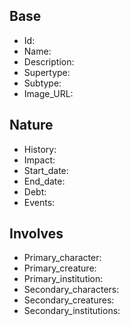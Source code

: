 ## Base
- <span class="text-field" data-tooltip="Text">Id</span>: 
- <span class="text-field" data-tooltip="Text">Name</span>: 
- <span class="text-field" data-tooltip="Text">Description</span>: 
- <span class="text-field" data-tooltip="Text">Supertype</span>: 
- <span class="text-field" data-tooltip="Text">Subtype</span>: 
- <span class="text-field" data-tooltip="Text">Image_URL</span>: 

## Nature
- <span class="text-field" data-tooltip="Text">History</span>: 
- <span class="text-field" data-tooltip="Text">Impact</span>: 
- <span class="number-field" data-tooltip="Number">Start_date</span>: 
- <span class="number-field" data-tooltip="Number">End_date</span>: 
- <span class="number-field" data-tooltip="Number">Debt</span>: 
- <span class="multi-link-field" data-tooltip="Multi Event">Events</span>: 

## Involves
- <span class="link-field" data-tooltip="Single Character">Primary_character</span>: 
- <span class="link-field" data-tooltip="Single Creature">Primary_creature</span>: 
- <span class="link-field" data-tooltip="Single Institution">Primary_institution</span>: 
- <span class="multi-link-field" data-tooltip="Multi Character">Secondary_characters</span>: 
- <span class="multi-link-field" data-tooltip="Multi Creature">Secondary_creatures</span>: 
- <span class="multi-link-field" data-tooltip="Multi Institution">Secondary_institutions</span>: 

